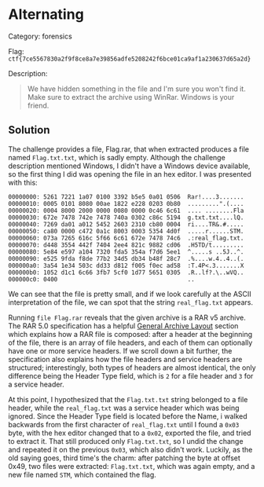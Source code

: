 # Alternating

Category: forensics

Flag: `ctf{7ce5567830a2f9f8ce8a7e39856adfe5208242f6bce01ca9af1a230637d65a2d}`

Description:
> We have hidden something in the file and I'm sure you won't find it. Make sure to extract the archive using WinRar. Windows is your friend.

## Solution

The challenge provides a file, Flag.rar, that when extracted produces a file named `Flag.txt.txt`,
which is sadly empty.
Although the challenge description mentioned Windows,
I didn't have a Windows device available,
so the first thing I did was opening the file in an hex editor.
I was presented with this:

```
00000000: 5261 7221 1a07 0100 3392 b5e5 0a01 0506  Rar!....3.......
00000010: 0005 0101 8080 00ae 1822 e228 0203 0b80  .........".(....
00000020: 0004 8000 2000 0000 0080 0000 0c46 6c61  .... ........Fla
00000030: 672e 7478 742e 7478 740a 0302 c86c 5194  g.txt.txt....lQ.
00000040: 7269 da01 a012 5452 2603 2310 cb80 0004  ri....TR&.#.....
00000050: ca80 0000 c472 0a1c 8003 0003 5354 4d0f  .....r......STM.
00000060: 073a 7265 616c 5f66 6c61 672e 7478 74c6  .:real_flag.txt.
00000070: d448 3554 442f 7404 2ee4 821c 9882 cd06  .H5TD/t.........
00000080: 5e84 e597 a104 7320 fda5 354a f7d6 5ee1  ^.....s ..5J..^.
00000090: e525 9fda f8de 77b2 34d5 db34 b48f 28c7  .%....w.4..4..(.
000000a0: 3a54 1e34 503c dd33 d812 f005 f0ec ad58  :T.4P<.3.......X
000000b0: 1052 d1c1 6c66 3fb7 5cf0 1d77 5651 0305  .R..lf?.\..wVQ..
000000c0: 0400                                     ..
```

We can see that the file is pretty small,
and if we look carefully at the ASCII interpretation of the file,
we can spot that the string `real_flag.txt` appears.

Running `file Flag.rar` reveals that the given archive is a RAR v5 archive.
The RAR 5.0 specification has a helpful [General Archive Layout](https://www.rarlab.com/technote.htm#arclayout) section which
explains how a RAR file is composed:
after a header at the beginning of the file,
there is an array of file headers,
and each of them can optionally have one or more service headers.
If we scroll down a bit further,
the specification also explains how the file headers and service headers are structured;
interestingly, both types of headers are almost identical,
the only difference being the Header Type field,
which is `2` for a file header and `3` for a service header.

At this point, I hypothesized that the `Flag.txt.txt` string belonged to a file header,
while the `real_flag.txt` was a service header which was being ignored.
Since the Header Type field is located before the Name,
i walked backwards from the first character of `real_flag.txt` until I found a `0x03` byte,
with the hex editor changed that to a `0x02`, exported the file, and tried to extract it.
That still produced only `Flag.txt.txt`,
so I undid the change and repeated it on the previous `0x03`,
which also didn't work.
Luckily, as the old saying goes, third time's the charm: after patching the byte at offset 0x49,
two files were extracted: `Flag.txt.txt`, which was again empty, and a new file named `STM`, which 
contained the flag.
